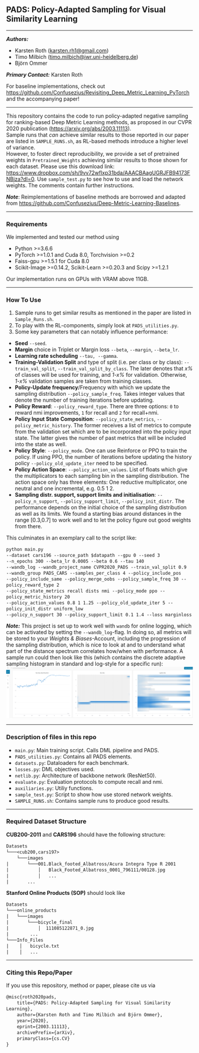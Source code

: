 ## PADS: Policy-Adapted Sampling for Visual Similarity Learning

---
***Authors:***
* Karsten Roth (karsten.rh1@gmail.com)
* Timo Milbich (timo.milbich@iwr.uni-heidelberg.de)
* Björn Ommer

***Primary Contact:*** Karsten Roth

For baseline implementations, check out https://github.com/Confusezius/Revisiting_Deep_Metric_Learning_PyTorch and the accompanying paper!

---

This repository contains the code to run policy-adapted negative sampling for ranking-based Deep Metric Learning methods, as proposed in our CVPR 2020 publication (https://arxiv.org/abs/2003.11113).  
Sample runs that *can* achieve similar results to those reported in our paper are listed in `SAMPLE_RUNS.sh`, as RL-based methods introduce a higher level of variance.  
However, to foster direct reproducibility, we provide a set of pretrained weights in `Pretrained_Weights` achieving similar results to those shown for each dataset.
Please use this download link: https://www.dropbox.com/sh/9vv72wflxp31bda/AAACBAagUGRJFB94173FNBjza?dl=0. Use `sample_test.py` to see how to use and load the network weights. The comments contain further instructions.


***Note***: Reimplementations of baseline methods are borrowed and adapted from https://github.com/Confusezius/Deep-Metric-Learning-Baselines.

---

### Requirements

We implemented and tested our method using
* Python >=3.6.6
* PyTorch >=1.0.1 and Cuda 8.0, Torchvision >=0.2
* Faiss-gpu >=1.5.1 for Cuda 8.0
* Scikit-Image >=0.14.2, Scikit-Learn >=0.20.3 and Scipy >=1.2.1

Our implementation runs on GPUs with VRAM above 11GB.

---
### How To Use

1. Sample runs to get similar results as mentioned in the paper are listed in `Sample_Runs.sh`.
2. To play with the RL-components, simply look at `PADS_utilities.py`.
3. Some key parameters that can notably influence performance:
  * **Seed** `--seed`.
  * **Margin** choice in Triplet or Margin loss `--beta`, `--margin`, `--beta_lr`.
  * **Learning rate scheduling** `--tau, --gamma`.
  * **Training-Validation Split** and type of split (i.e. per class or by class): `--train_val_split`, `--train_val_split_by_class`. The later denotes that *x%* of classes will be used for training, and *1-x%* for validation. Otherwise, *1-x%* validation samples are taken from training classes.
  * **Policy-Update frequency**/Frequency with which we update the sampling distribution `--policy_sample_freq`. Takes integer values that denote the number of training iterations before updating.
  * **Policy Reward**: `--policy_reward_type`. There are three options: `0` to reward nmi improvements, `1` for recall and `2` for recall+nmi.
  * **Policy Input State Composition**: `--policy_state_metrics`, `--policy_metric_history`. The former receives a list of metrics to compute from the validation set which are to be incorporated into the policy input state. The latter gives the number of past metrics that will be included into the state as well.
  * **Policy Style**: `--policy_mode`. One can use Reinforce or PPO to train the policy. If using PPO, the number of iterations before updating the history policy `--policy_old_update_iter` need to be specified.
  * **Policy Action Space**: `--policy_action_values`. List of floats which give the multiplicators to each sampling bin in the sampling distribution. The action space only has three elements: One reductive multiplicator, one neutral and one incremental, e.g. 0.5 1 2.
  * **Sampling distr. support, support limits and initialisation**: `--policy_n_support`, `--policy_support_limit`, `--policy_init_distr`. The performance depends on the initial choice of the sampling distribution as well as its limits. We found a starting bias around distances in the range [0.3,0.7] to work well and to let the policy figure out good weights from there.

This culminates in an exemplary call to the script like:
```
python main.py
--dataset cars196 --source_path $datapath --gpu 0 --seed 3
--n_epochs 300 --beta_lr 0.0005 --beta 0.6 --tau 140
--wandb_log --wandb_project_name CVPR2020_PADS --train_val_split 0.9
--wandb_group PADS_CARS --samples_per_class 4 --policy_include_pos
--policy_include_same --policy_merge_oobs --policy_sample_freq 30 --policy_reward_type 2
--policy_state_metrics recall dists nmi --policy_mode ppo --policy_metric_history 20
--policy_action_values 0.8 1 1.25 --policy_old_update_iter 5 --policy_init_distr uniform_low
--policy_n_support 30 --policy_support_limit 0.1 1.4 --loss marginloss
```

***Note:*** This project is set up to work well with `wandb` for online logging, which can be activated by setting the `--wandb_log`-flag. In doing so, all metrics will be stored to your *Weights & Biases*-Account, including the progression of the sampling distribution, which is nice to look at and to understand what part of the distance spectrum correlates how/when with performance. A sample run could then look like this (which contains the discrete adaptive sampling histogram in standard and log-style for a specific run):
![S](images/sample_viz.png)


---
### Description of files in this repo
* `main.py`: Main training script. Calls DML pipeline and PADS.
* `PADS_utilities.py`: Contains all PADS elements.
* `datasets.py`: Dataloaders for each benchmark.
* `losses.py`: DML objectives used.
* `netlib.py`: Architecture of backbone network (ResNet50).
* `evaluate.py`: Evaluation protocols to compute recall and nmi.
* `auxiliaries.py`: Utiliy functions.
* `sample_test.py`: Script to show how use stored network weights.
* `SAMPLE_RUNS.sh`: Contains sample runs to produce good results.

---
### Required Dataset Structure
**CUB200-2011** and **CARS196** should have the following structure:
```
Datasets
└───<cub200,cars197>
    └───images
|       └───001.Black_footed_Albatross/Acura Integra Type R 2001
|           │   Black_Footed_Albatross_0001_796111/00128.jpg
|           │   ...
|       ...
```

**Stanford Online Products (SOP)** should look like
```
Datasets
└───online_products
|   └───images
|       └───bicycle_final
|           │  111085122871_0.jpg
|        ...
└───Info_Files
|    │   bicycle.txt
|    │   ...
```

---
### Citing this Repo/Paper
If you use this repository, method or paper, please cite us via
```
@misc{roth2020pads,
    title={PADS: Policy-Adapted Sampling for Visual Similarity Learning},
    author={Karsten Roth and Timo Milbich and Björn Ommer},
    year={2020},
    eprint={2003.11113},
    archivePrefix={arXiv},
    primaryClass={cs.CV}
}
```
